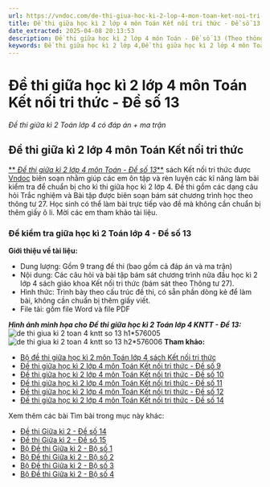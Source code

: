 ```yaml
---
url: https://vndoc.com/de-thi-giua-hoc-ki-2-lop-4-mon-toan-ket-noi-tri-thuc-de-so-13-316692
title: Đề thi giữa học kì 2 lớp 4 môn Toán Kết nối tri thức - Đề số 13 - Đề thi giữa kì 2 Toán lớp 4 có đáp án + ma trận - VnDoc.com
date_extracted: 2025-04-08 20:13:53
description: Đề thi giữa học kì 2 lớp 4 môn Toán - Đề số 13 (Theo thông tư 27) được biên soạn nhằm hỗ trợ các em học sinh tham khảo, luyện tập để đạt kết quả cao trong kì thi sắp tới.
keywords: Đề thi giữa học kì 2 lớp 4,Đề thi giữa học kì 2 lớp 4 môn Toán kết nối tri thức,đề thi giữa học kì 2 môn Toán lớp 4 kết nối tri thức,đề thi giữa học kì 2 lớp 4 kết nối tri thức,đề thi giữa học kì 2 toán lớp 4,de thi giữa học kì 2 lớp 4 môn toán,đề thi toán giữa học kì 2 lớp 4,ôn tập giữa kì 2 lớp 4 môn Toán,đề thi giữa kì 2 môn toán lớp 4,đề thi giữa kì 2 lớp 4 môn toán,Đề kiểm tra giữa kì 2 lớp 4 môn toán,đề kiểm tra giữa học kì 2 toán lớp 4
---
```


# Đề thi giữa học kì 2 lớp 4 môn Toán Kết nối tri thức - Đề số 13
 _Đề thi giữa kì 2 Toán lớp 4 có đáp án + ma trận_
## **Đề thi giữa kì 2 lớp 4 môn Toán Kết nối tri thức**
[** _Đề thi giữa kì 2 lớp 4 môn Toán - Đề số 13_**](<https://vndoc.com/de-thi-giua-hoc-ki-2-lop-4-mon-toan-ket-noi-tri-thuc-de-so-13-316692>) sách Kết nối tri thức được [Vndoc](<https://vndoc.com/>) biên soạn nhằm giúp các em ôn tập và rèn luyện các kĩ năng làm bài kiểm tra để chuẩn bị cho kì thi giữa học kì 2 lớp 4. Đề thi gồm các dạng câu hỏi Trắc nghiệm và Bài tập được biên soạn bám sát chương trình học theo thông tư 27. Học sinh có thể làm bài trực tiếp vào đề mà không cần chuẩn bị thêm giấy ô li. Mời các em tham khảo tài liệu.
### Đề kiểm tra giữa học kì 2 Toán lớp 4 - Đề số 13
**Giới thiệu về tài liệu:**
  * Dung lượng: Gồm 9 trang đề thi \(bao gồm cả đáp án và ma trận\)
  * Nội dung: Các câu hỏi và bài tập bám sát chương trình nửa đầu học kì 2 lớp 4 sách giáo khoa Kết nối tri thức \(bám sát theo Thông tư 27\).
  * Hình thức: Trình bày theo cấu trúc đề thi, có sẵn phần dòng kẻ để làm bài, không cần chuẩn bị thêm giấy viết.
  * File tải: gồm file Word và file PDF

_**Hình ảnh minh họa cho Đề thi giữa học kì 2 Toán lớp 4 KNTT - Đề 13:**_
![de thi giua ki 2 toan 4 kntt so 13 h1*576005](https://i.vdoc.vn/data/image/2024/03/14/de-thi-giua-ki-2-toan-4-kntt-so-13-h1.jpg)![de thi giua ki 2 toan 4 kntt so 13 h2*576006](https://i.vdoc.vn/data/image/2024/03/14/de-thi-giua-ki-2-toan-4-kntt-so-13-h2.jpg)
**Tham khảo:**
  * [Bộ đề thi giữa học kì 2 môn Toán lớp 4 sách Kết nối tri thức](<https://vndoc.com/bo-de-thi-giua-hoc-ki-2-mon-toan-lop-4-165167>)
  * [Đề thi giữa học kì 2 lớp 4 môn Toán Kết nối tri thức - Đề số 9](<https://vndoc.com/de-thi-giua-hoc-ki-2-lop-4-mon-toan-ket-noi-tri-thuc-de-so-9-316488>)
  * [Đề thi giữa học kì 2 lớp 4 môn Toán Kết nối tri thức - Đề số 10](<https://vndoc.com/de-thi-giua-hoc-ki-2-lop-4-mon-toan-ket-noi-tri-thuc-de-so-10-316498>)
  * [Đề thi giữa học kì 2 lớp 4 môn Toán Kết nối tri thức - Đề số 11](<https://vndoc.com/de-thi-giua-hoc-ki-2-lop-4-mon-toan-ket-noi-tri-thuc-de-so-11-316583>)
  * [Đề thi giữa học kì 2 lớp 4 môn Toán Kết nối tri thức - Đề số 12](<https://vndoc.com/de-thi-giua-hoc-ki-2-lop-4-mon-toan-ket-noi-tri-thuc-de-so-12-316589>)
  * [Đề thi giữa học kì 2 lớp 4 môn Toán Kết nối tri thức - Đề số 14](<https://vndoc.com/de-thi-giua-hoc-ki-2-lop-4-mon-toan-ket-noi-tri-thuc-de-so-14-316694>)

Xem thêm các bài Tìm bài trong mục này khác:
  * [Đề thi Giữa kì 2 - Đề số 14](</de-thi-giua-hoc-ki-2-lop-4-mon-toan-ket-noi-tri-thuc-de-so-14-316694>)
  * [Đề thi Giữa kì 2 - Đề số 15](</de-thi-giua-hoc-ki-2-lop-4-mon-toan-ket-noi-tri-thuc-de-so-15-316697>)
  * [Bộ Đề thi Giữa kì 2 - Bộ số 1](</bo-de-thi-giua-hoc-ki-2-mon-toan-lop-4-165167>)
  * [Bộ Đề thi Giữa kì 2 - Bộ số 2](</bo-de-thi-giua-hoc-ki-2-mon-toan-lop-4-sach-ket-noi-tri-thuc-so-2-316480>)
  * [Bộ Đề thi Giữa kì 2 - Bộ số 3](</bo-de-thi-giua-hoc-ki-2-mon-toan-lop-4-sach-ket-noi-tri-thuc-so-3-316702>)
  * [Bộ Đề thi Giữa kì 2 - Bộ số 4](</de-thi-giua-hoc-ki-2-mon-toan-lop-4-ket-noi-tri-thuc-de-1-315446>)

